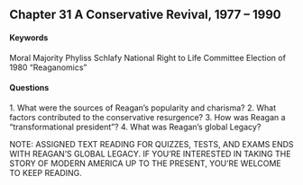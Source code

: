 ## Chapter 31 A Conservative Revival, 1977 – 1990

#### Keywords
Moral Majority
Phyliss Schlafy
National Right to Life Committee
Election of 1980
“Reaganomics”

#### Questions
1\.	What were the sources of Reagan’s popularity and charisma?
2\.	What factors contributed to the conservative resurgence?
3\.	How was Reagan a “transformational president”?
4\. What was Reagan’s global Legacy?

NOTE: ASSIGNED TEXT READING FOR QUIZZES, TESTS, AND EXAMS ENDS WITH REAGAN’S GLOBAL LEGACY. IF YOU’RE INTERESTED IN TAKING THE STORY OF MODERN AMERICA UP TO THE PRESENT, YOU’RE WELCOME TO KEEP READING.
